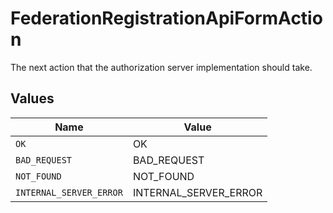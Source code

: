 # FederationRegistrationApiFormAction

The next action that the authorization server implementation should take.


## Values

| Name                    | Value                   |
| ----------------------- | ----------------------- |
| `OK`                    | OK                      |
| `BAD_REQUEST`           | BAD_REQUEST             |
| `NOT_FOUND`             | NOT_FOUND               |
| `INTERNAL_SERVER_ERROR` | INTERNAL_SERVER_ERROR   |